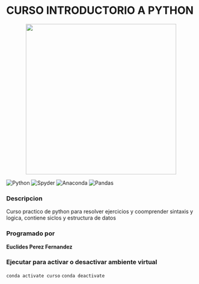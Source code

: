# CURSO INTRODUCTORIO A PYTHON
<p align = "center">
<img width = "400" heigth = "400" src="https://i0.wp.com/ciberninjas.com/wp-content/uploads/2022/09/frameworks-lenguaje-programacion-python.webp?fit=1920%2C1080&ssl=1">
</p>

![Python](https://img.shields.io/badge/python-3670A0?style=for-the-badge&logo=python&logoColor=ffdd54) ![Spyder](https://img.shields.io/badge/Spyder-838485?style=for-the-badge&logo=spyder%20ide&logoColor=maroon) ![Anaconda](https://img.shields.io/badge/Anaconda-%2344A833.svg?style=for-the-badge&logo=anaconda&logoColor=white) 	![Pandas](https://img.shields.io/badge/pandas-%23150458.svg?style=for-the-badge&logo=pandas&logoColor=white)

### Descripcion
Curso practico de python para resolver ejercicios y coomprender sintaxis y logica, contiene siclos y estructura de datos


### Programado por 
**Euclides Perez Fernandez**

### Ejecutar para activar o desactivar ambiente virtual
`conda activate curso`
`conda deactivate`
